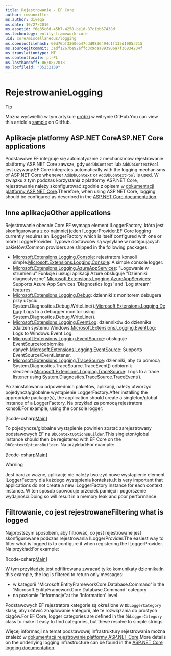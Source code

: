 ```yaml
---
title: Rejestrowanie - EF Core
author: rowanmiller
ms.author: divega
ms.date: 10/27/2016
ms.assetid: f6e35c6d-45b7-4258-be1d-87c1bb67438d
ms.technology: entity-framework-core
uid: core/miscellaneous/logging
ms.openlocfilehash: 60d76bf3360eb47cdd9836494c1f135d1005a215
ms.sourcegitcommit: 3adf1267be92effc3c9daa893906a7f36834204f
ms.translationtype: MT
ms.contentlocale: pl-PL
ms.lasthandoff: 06/08/2018
ms.locfileid: "35232139"
---
```

# <a name="logging"></a><span data-ttu-id="a9cc6-102">Rejestrowanie</span><span class="sxs-lookup"><span data-stu-id="a9cc6-102">Logging</span></span>

> [!TIP]  
> <span data-ttu-id="a9cc6-103">Można wyświetlić w tym artykule [próbki](https://github.com/aspnet/EntityFramework.Docs/tree/master/samples/core/Miscellaneous/Logging) w witrynie GitHub.</span><span class="sxs-lookup"><span data-stu-id="a9cc6-103">You can view this article's [sample](https://github.com/aspnet/EntityFramework.Docs/tree/master/samples/core/Miscellaneous/Logging) on GitHub.</span></span>

## <a name="aspnet-core-applications"></a><span data-ttu-id="a9cc6-104">Aplikacje platformy ASP.NET Core</span><span class="sxs-lookup"><span data-stu-id="a9cc6-104">ASP.NET Core applications</span></span>

<span data-ttu-id="a9cc6-105">Podstawowe EF integruje się automatycznie z mechanizmów rejestrowanie platformy ASP.NET Core zawsze, gdy `AddDbContext` lub `AddDbContextPool` jest używany.</span><span class="sxs-lookup"><span data-stu-id="a9cc6-105">EF Core integrates automatically with the logging mechanisms of ASP.NET Core whenever `AddDbContext` or `AddDbContextPool` is used.</span></span> <span data-ttu-id="a9cc6-106">W związku z tym podczas korzystania z platformy ASP.NET Core, rejestrowanie należy skonfigurować zgodnie z opisem w [dokumentacji platformy ASP.NET Core](https://docs.microsoft.com/en-us/aspnet/core/fundamentals/logging?tabs=aspnetcore2x).</span><span class="sxs-lookup"><span data-stu-id="a9cc6-106">Therefore, when using ASP.NET Core, logging should be configured as described in the [ASP.NET Core documentation](https://docs.microsoft.com/en-us/aspnet/core/fundamentals/logging?tabs=aspnetcore2x).</span></span>

## <a name="other-applications"></a><span data-ttu-id="a9cc6-107">Inne aplikacje</span><span class="sxs-lookup"><span data-stu-id="a9cc6-107">Other applications</span></span>

<span data-ttu-id="a9cc6-108">Rejestrowanie obecnie Core EF wymaga element ILoggerFactory, która jest skonfigurowana z co najmniej jeden ILoggerProvider.</span><span class="sxs-lookup"><span data-stu-id="a9cc6-108">EF Core logging currently requires an ILoggerFactory which is itself configured with one or more ILoggerProvider.</span></span> <span data-ttu-id="a9cc6-109">Typowe dostawców są wysyłane w następujących pakietów:</span><span class="sxs-lookup"><span data-stu-id="a9cc6-109">Common providers are shipped in the following packages:</span></span>

* <span data-ttu-id="a9cc6-110">[Microsoft.Extensions.Logging.Console](https://www.nuget.org/packages/Microsoft.Extensions.Logging.Console/): rejestratora konsoli simple.</span><span class="sxs-lookup"><span data-stu-id="a9cc6-110">[Microsoft.Extensions.Logging.Console](https://www.nuget.org/packages/Microsoft.Extensions.Logging.Console/): A simple console logger.</span></span>
* <span data-ttu-id="a9cc6-111">[Microsoft.Extensions.Logging.AzureAppServices](https://www.nuget.org/packages/Microsoft.Extensions.Logging.AzureAppServices/): "Logowanie w strumieniu" Funkcje i usługi aplikacji Azure obsługuje "Dzienniki diagnostyczne".</span><span class="sxs-lookup"><span data-stu-id="a9cc6-111">[Microsoft.Extensions.Logging.AzureAppServices](https://www.nuget.org/packages/Microsoft.Extensions.Logging.AzureAppServices/): Supports Azure App Services 'Diagnostics logs' and 'Log stream' features.</span></span>
* <span data-ttu-id="a9cc6-112">[Microsoft.Extensions.Logging.Debug](https://www.nuget.org/packages/Microsoft.Extensions.Logging.Debug/): dzienniki z monitorem debugera przy użyciu System.Diagnostics.Debug.WriteLine().</span><span class="sxs-lookup"><span data-stu-id="a9cc6-112">[Microsoft.Extensions.Logging.Debug](https://www.nuget.org/packages/Microsoft.Extensions.Logging.Debug/): Logs to a debugger monitor using System.Diagnostics.Debug.WriteLine().</span></span>
* <span data-ttu-id="a9cc6-113">[Microsoft.Extensions.Logging.EventLog](https://www.nuget.org/packages/Microsoft.Extensions.Logging.EventLog/): dzienników do dziennika zdarzeń systemu Windows.</span><span class="sxs-lookup"><span data-stu-id="a9cc6-113">[Microsoft.Extensions.Logging.EventLog](https://www.nuget.org/packages/Microsoft.Extensions.Logging.EventLog/): Logs to Windows Event Log.</span></span>
* <span data-ttu-id="a9cc6-114">[Microsoft.Extensions.Logging.EventSource](https://www.nuget.org/packages/Microsoft.Extensions.Logging.EventSource/): obsługuje EventSource/odbiornika danych.</span><span class="sxs-lookup"><span data-stu-id="a9cc6-114">[Microsoft.Extensions.Logging.EventSource](https://www.nuget.org/packages/Microsoft.Extensions.Logging.EventSource/): Supports EventSource/EventListener.</span></span>
* <span data-ttu-id="a9cc6-115">[Microsoft.Extensions.Logging.TraceSource](https://www.nuget.org/packages/Microsoft.Extensions.Logging.TraceSource/): dzienniki, aby za pomocą System.Diagnostics.TraceSource.TraceEvent() odbiornik śledzenia.</span><span class="sxs-lookup"><span data-stu-id="a9cc6-115">[Microsoft.Extensions.Logging.TraceSource](https://www.nuget.org/packages/Microsoft.Extensions.Logging.TraceSource/): Logs to a trace listener using System.Diagnostics.TraceSource.TraceEvent().</span></span>

<span data-ttu-id="a9cc6-116">Po zainstalowaniu odpowiednich pakietów, aplikacji, należy utworzyć pojedynczą/globalne wystąpienie LoggerFactory.</span><span class="sxs-lookup"><span data-stu-id="a9cc6-116">After installing the appropriate package(s), the application should create a singleton/global instance of a LoggerFactory.</span></span> <span data-ttu-id="a9cc6-117">Na przykład za pomocą rejestratora konsoli:</span><span class="sxs-lookup"><span data-stu-id="a9cc6-117">For example, using the console logger:</span></span>

[!code-csharp[Main](../../../samples/core/Miscellaneous/Logging/Logging/BloggingContext.cs#DefineLoggerFactory)]

<span data-ttu-id="a9cc6-118">To pojedyncze/globalne wystąpienie powinien zostać zarejestrowany podstawowych EF na `DbContextOptionsBuilder`.</span><span class="sxs-lookup"><span data-stu-id="a9cc6-118">This singleton/global instance should then be registered with EF Core on the `DbContextOptionsBuilder`.</span></span> <span data-ttu-id="a9cc6-119">Na przykład:</span><span class="sxs-lookup"><span data-stu-id="a9cc6-119">For example:</span></span>

[!code-csharp[Main](../../../samples/core/Miscellaneous/Logging/Logging/BloggingContext.cs#RegisterLoggerFactory)]

> [!WARNING]
> <span data-ttu-id="a9cc6-120">Jest bardzo ważne, aplikacje nie należy tworzyć nowe wystąpienie element ILoggerFactory dla każdego wystąpienia kontekstu.</span><span class="sxs-lookup"><span data-stu-id="a9cc6-120">It is very important that applications do not create a new ILoggerFactory instance for each context instance.</span></span> <span data-ttu-id="a9cc6-121">W ten sposób spowoduje przeciek pamięci i pogorszenie wydajności.</span><span class="sxs-lookup"><span data-stu-id="a9cc6-121">Doing so will result in a memory leak and poor performance.</span></span>

## <a name="filtering-what-is-logged"></a><span data-ttu-id="a9cc6-122">Filtrowanie, co jest rejestrowane</span><span class="sxs-lookup"><span data-stu-id="a9cc6-122">Filtering what is logged</span></span>

<span data-ttu-id="a9cc6-123">Najprostszym sposobem, aby filtrować, co jest rejestrowane jest skonfigurowane podczas rejestrowania ILoggerProvider.</span><span class="sxs-lookup"><span data-stu-id="a9cc6-123">The easiest way to filter what is logged is to configure it when registering the ILoggerProvider.</span></span> <span data-ttu-id="a9cc6-124">Na przykład:</span><span class="sxs-lookup"><span data-stu-id="a9cc6-124">For example:</span></span>

[!code-csharp[Main](../../../samples/core/Miscellaneous/Logging/Logging/BloggingContextWithFiltering.cs#DefineLoggerFactory)]

<span data-ttu-id="a9cc6-125">W tym przykładzie jest odfiltrowana zwracać tylko komunikaty dziennika:</span><span class="sxs-lookup"><span data-stu-id="a9cc6-125">In this example, the log is filtered to return only messages:</span></span>
 * <span data-ttu-id="a9cc6-126">w kategorii "Microsoft.EntityFrameworkCore.Database.Command"</span><span class="sxs-lookup"><span data-stu-id="a9cc6-126">in the 'Microsoft.EntityFrameworkCore.Database.Command' category</span></span>
 * <span data-ttu-id="a9cc6-127">na poziomie "Informacje"</span><span class="sxs-lookup"><span data-stu-id="a9cc6-127">at the 'Information' level</span></span>

<span data-ttu-id="a9cc6-128">Podstawowych EF rejestratora kategorie są określone w `DbLoggerCategory` klasę, aby ułatwić znajdowanie kategorii, ale te rozwiązania do prostych ciągów.</span><span class="sxs-lookup"><span data-stu-id="a9cc6-128">For EF Core, logger categories are defined in the `DbLoggerCategory` class to make it easy to find categories, but these resolve to simple strings.</span></span>

<span data-ttu-id="a9cc6-129">Więcej informacji na temat podstawowej infrastruktury rejestrowania można znaleźć w [dokumentacji rejestrowanie platformy ASP.NET Core](https://docs.microsoft.com/en-us/aspnet/core/fundamentals/logging?tabs=aspnetcore2x).</span><span class="sxs-lookup"><span data-stu-id="a9cc6-129">More details on the underlying logging infrastructure can be found in the [ASP.NET Core logging documentation](https://docs.microsoft.com/en-us/aspnet/core/fundamentals/logging?tabs=aspnetcore2x).</span></span>
